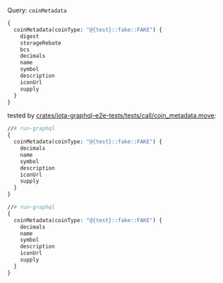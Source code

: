 Query: `coinMetadata`

```graphql
{
  coinMetadata(coinType: "@{test}::fake::FAKE") {
    digest
    storageRebate
    bcs
    decimals
    name
    symbol
    description
    iconUrl
    supply
  }
}
```

tested by [crates/iota-graphql-e2e-tests/tests/call/coin_metadata.move](../../../iota-graphql-e2e-tests/tests/call/coin_metadata.move):

```graphql
//# run-graphql
{
  coinMetadata(coinType: "@{test}::fake::FAKE") {
    decimals
    name
    symbol
    description
    iconUrl
    supply
  }
}

//# run-graphql
{
  coinMetadata(coinType: "@{test}::fake::FAKE") {
    decimals
    name
    symbol
    description
    iconUrl
    supply
  }
}
```
